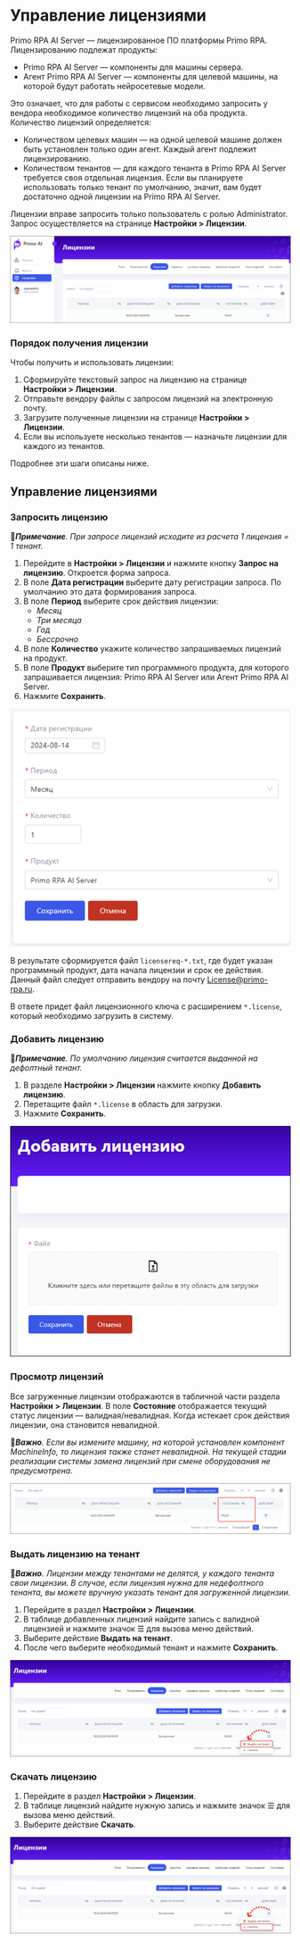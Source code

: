 # Управление лицензиями

Primo RPA AI Server — лицензированное ПО платформы Primo RPA. Лицензированию подлежат продукты:
* Primo RPA AI Server — компоненты для машины сервера.
* Агент Primo RPA AI Server — компоненты для целевой машины, на которой будут работать нейросетевые модели.

Это означает, что для работы с сервисом необходимо запросить у вендора необходимое количество лицензий на оба продукта. Количество лицензий определяется:
* Количеством целевых машин — на одной целевой машине должен быть установлен только один агент. Каждый агент подлежит лицензированию.
* Количеством тенантов — для каждого тенанта в Primo RPA AI Server требуется своя отдельная лицензия. Если вы планируете использовать только тенант по умолчанию, значит, вам будет достаточно одной лицензии на Primo RPA AI Server.

Лицензии вправе запросить только пользователь с ролью Administrator. Запрос осуществляется на странице **Настройки > Лицензии**. 

![](<../../../.gitbook/assets1/primo-ai/licenses.png>)

### Порядок получения лицензии 
Чтобы получить и использовать лицензии:
1. Сформируйте текстовый запрос на лицензию на странице **Настройки > Лицензии**.
1. Отправьте вендору файлы с запросом лицензий на электронную почту.
2. Загрузите полученные лицензии на странице **Настройки > Лицензии**.
3. Если вы используете несколько тенантов — назначьте лицензии для каждого из тенантов. 

Подробнее эти шаги описаны ниже.


## Управление лицензиями

### Запросить лицензию

:large_blue_diamond:***Примечание**. При запросе лицензий исходите из расчета 1 лицензия = 1 тенант.*

1. Перейдите в **Настройки > Лицензии** и нажмите кнопку **Запрос на лицензию**. Откроется форма запроса.
1. В поле **Дата регистрации** выберите дату регистрации запроса. По умолчанию это дата формирования запроса.
1. В поле **Период** выберите срок действия лицензии:
   * *Месяц*
   * *Три месяца*
   * *Год*
   * *Бессрочно*
1. В поле **Количество** укажите количество запрашиваемых лицензий на продукт.
1. В поле **Продукт** выберите тип программного продукта, для которого запрашивается лицензия: Primo RPA AI Server или Агент Primo RPA AI Server.
1. Нажмите **Сохранить**.
   
![](<../../../.gitbook/assets1/primo-ai/admin/license-request.png>)

В результате сформируется файл `licensereq-*.txt`, где будет указан программный продукт, дата начала лицензии и срок ее действия. Данный файл следует отправить вендору на почту License@primo-rpa.ru. 

В ответе придет файл лицензионного ключа с расширением `*.license`, который необходимо загрузить в систему.

### Добавить лицензию

:large_blue_diamond:***Примечание**. По умолчанию лицензия считается выданной на дефолтный тенант.*

1. В разделе **Настройки > Лицензии** нажмите кнопку **Добавить лицензию**.
1. Перетащите файл `*.license` в область для загрузки.
1. Нажмите **Сохранить**.

![](<../../../.gitbook/assets1/primo-ai/licenses-create.png>)


### Просмотр лицензий

Все загруженные лицензии отображаются в табличной части раздела **Настройки > Лицензии**. В поле **Состояние** отображается текущий статус лицензии — валидная/невалидная. Когда истекает срок действия лицензии, она становится невалидной.

:large_orange_diamond:***Важно**. Если вы измените машину, на которой установлен компонент MachineInfo, то лицензия также станет невалидной. На текущей стадии реализации системы замена лицензий при смене оборудования не предусмотрена.*

![](<../../../.gitbook/assets1/primo-ai/valid-lisenses.png>)


### Выдать лицензию на тенант

:large_orange_diamond:***Важно**. Лицензии между тенантами не делятся, у каждого тенанта свои лицензии. В случае, если лицензия нужна для недефолтного тенанта, вы можете вручную указать тенант для загруженной лицензии.*

1. Перейдите в раздел **Настройки > Лицензии**.
1. В таблице добавленных лицензий найдите запись с валидной лицензией и нажмите значок ☰ для вызова меню действий.
2. Выберите действие **Выдать на тенант**.
3. После чего выберите необходимый тенант и нажмите **Сохранить**.

![](<../../../.gitbook/assets1/primo-ai/licenses-set-tenant.png>)


### Скачать лицензию

1. Перейдите в раздел **Настройки > Лицензии**.
1. В таблице лицензий найдите нужную запись и нажмите значок ☰ для вызова меню действий.
1. Выберите действие **Скачать**.

![](<../../../.gitbook/assets1/primo-ai/licenses-download.png>)




